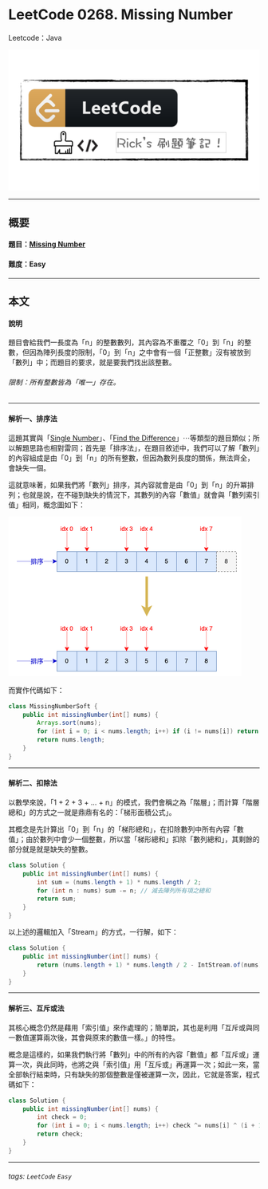 # LeetCode 0268. Missing Number
Leetcode：Java

![](https://github.com/rickbsr/LeetCode/blob/main/pics/leetcode.png?raw=true)

---

## 概要

#### 題目：[Missing Number](https://leetcode.com/problems/missing-number/)

#### 難度：Easy

---

## 本文

#### 說明

題目會給我們一長度為「n」的整數數列，其內容為不重覆之「0」到「n」的整數，但因為陣列長度的限制，「0」到「n」之中會有一個「正整數」沒有被放到「數列」中；而題目的要求，就是要我們找出該整數。

###### 限制：所有整數皆為「唯一」存在。

---

#### 解析一、排序法

這題其實與「[Single Number](https://leetcode.com/problems/single-number/)」、「[Find the Difference](https://leetcode.com/problems/find-the-difference/)」⋯等類型的題目類似；所以解題思路也相對雷同；首先是「排序法」，在題目敘述中，我們可以了解「數列」的內容組成是由「0」到「n」的所有整數，但因為數列長度的關係，無法齊全，會缺失一個。

這就意味著，如果我們將「數列」排序，其內容就會是由「0」到「n」的升冪排列；也就是說，在不碰到缺失的情況下，其數列的內容「數值」就會與「數列索引值」相同，概念圖如下：

![](https://github.com/rickbsr/LeetCode/blob/main/pics/0268_missing_number_sort.png?raw=true)

而實作代碼如下：

```java
class MissingNumberSoft {
    public int missingNumber(int[] nums) {
        Arrays.sort(nums);
        for (int i = 0; i < nums.length; i++) if (i != nums[i]) return i;
        return nums.length;
    }
}
```

---

#### 解析二、扣除法

以數學來說，「1 + 2 + 3 + ... + n」的模式，我們會稱之為「階層」；而計算「階層總和」的方式之一就是鼎鼎有名的：「梯形面積公式」。

其概念是先計算出「0」到「n」的「梯形總和」，在扣除數列中所有內容「數值」；由於數列中會少一個整數，所以當「梯形總和」扣除「數列總和」，其剩餘的部分就是就是缺失的整數。

```java
class Solution {
    public int missingNumber(int[] nums) {
        int sum = (nums.length + 1) * nums.length / 2;
        for (int n : nums) sum -= n; // 減去陣列所有項之總和
        return sum;
    }
}
```

以上述的邏輯加入「Stream」的方式，一行解，如下：

```java
class Solution {
    public int missingNumber(int[] nums) {
        return (nums.length + 1) * nums.length / 2 - IntStream.of(nums).sum();
    }
}
```

---

#### 解析三、互斥或法

其核心概念仍然是藉用「索引值」來作處理的；簡單說，其也是利用「互斥或與同一數值運算兩次後，其會與原來的數值一樣。」的特性。

概念是這樣的，如果我們執行將「數列」中的所有的內容「數值」都「互斥或」運算一次，與此同時，也將之與「索引值」用「互斥或」再運算一次；如此一來，當全部執行結束時，只有缺失的那個整數是僅被運算一次，因此，它就是答案，程式碼如下：

```java
class Solution {
    public int missingNumber(int[] nums) {
        int check = 0;
        for (int i = 0; i < nums.length; i++) check ^= nums[i] ^ (i + 1);
        return check;
    }
}
```

---

###### tags: `LeetCode` `Easy`